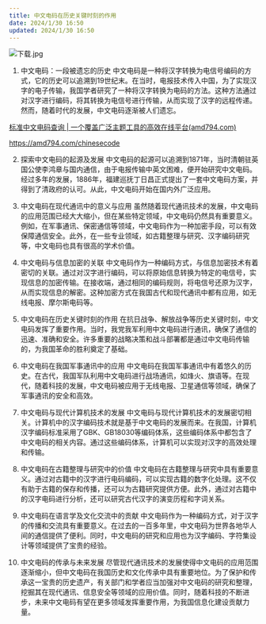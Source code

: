 ```yaml
---
title: 中文电码在历史关键时刻的作用
date: 2024/1/30 16:50
updated: 2024/1/30 16:50
---
```



![下载.jpg](https://p6-juejin.byteimg.com/tos-cn-i-k3u1fbpfcp/eb5f119e323248149d59ad456c5e8cae~tplv-k3u1fbpfcp-jj-mark:0:0:0:0:q75.image#?w=1024&h=768&s=226304&e=jpg&b=d0ab73)


1. 中文电码：一段被遗忘的历史
中文电码是一种将汉字转换为电信号编码的方式，它的历史可以追溯到19世纪末。在当时，电报技术传入中国，为了实现汉字的电子传输，我国学者研究了一种将汉字转换为电码的方法。这种方法通过对汉字进行编码，将其转换为电信号进行传输，从而实现了汉字的远程传递。然而，随着时代的发展，中文电码逐渐被人们遗忘。

[标准中文电码查询 | 一个覆盖广泛主题工具的高效在线平台(amd794.com)](https://amd794.com/chinesecode)

https://amd794.com/chinesecode

2. 探索中文电码的起源及发展
中文电码的起源可以追溯到1871年，当时清朝驻英国公使李鸿章与国内通信，由于电报传输中英文困难，便开始研究中文电码。经过多年的发展，1886年，福建巡抚丁日昌正式提出了一套中文电码方案，并得到了清政府的认可。从此，中文电码开始在国内外广泛应用。

3. 中文电码在现代通讯中的意义与应用
虽然随着现代通讯技术的发展，中文电码的应用范围已经大大缩小，但在某些特定领域，中文电码仍然具有重要意义。例如，在军事通讯、保密通信等领域，中文电码作为一种加密手段，可以有效保障通信安全。此外，在一些专业领域，如古籍整理与研究、汉字编码研究等，中文电码也具有很高的学术价值。

4. 中文电码与信息加密的关联
中文电码作为一种编码方式，与信息加密技术有着密切的关联。通过对汉字进行编码，可以将原始信息转换为特定的电信号，实现信息的加密传输。在接收端，通过相同的编码规则，将电信号还原为汉字，从而实现信息的解密。这种加密方式在我国古代和现代通讯中都有应用，如无线电报、摩尔斯电码等。

5. 中文电码在历史关键时刻的作用
在抗日战争、解放战争等历史关键时刻，中文电码发挥了重要作用。当时，我党我军利用中文电码进行通讯，确保了通信的迅速、准确和安全。许多重要的战略决策和战斗部署都是通过中文电码传输的，为我国革命的胜利奠定了基础。

6. 中文电码在我国军事通讯中的应用
中文电码在我国军事通讯中有着悠久的历史。在古代，我国军队利用中文电码进行战场通讯，如烽火、旗语等。在现代，随着科技的发展，中文电码被应用于无线电报、卫星通信等领域，确保了军事通讯的安全和高效。

7. 中文电码与现代计算机技术的发展
中文电码与现代计算机技术的发展密切相关。计算机中的汉字编码技术就是基于中文电码的发展而来。在我国，计算机汉字编码标准采用了GBK、GB18030等编码体系，这些编码体系中都包含了中文电码的相关内容。通过这些编码体系，计算机可以实现对汉字的高效处理和传输。

8. 中文电码在古籍整理与研究中的价值
中文电码在古籍整理与研究中具有重要意义。通过对古籍中的汉字进行电码编码，可以实现古籍的数字化处理。这不仅有助于古籍的保存和传播，还可以为古籍研究提供方便。此外，通过对古籍中的汉字电码进行分析，还可以研究古代汉字的演变历程和字词关系。

9. 中文电码在语言学及文化交流中的贡献
中文电码作为一种编码方式，对于汉字的传播和交流具有重要意义。在过去的一百多年里，中文电码为世界各地华人间的通信提供了便利。同时，中文电码的研究和应用也为汉字编码、字符集设计等领域提供了宝贵的经验。

10. 中文电码的传承与未来发展
尽管现代通讯技术的发展使得中文电码的应用范围逐渐缩小，但中文电码在我国历史和文化传承中具有重要地位。为了保护和传承这一宝贵的历史遗产，有关部门和学者应当加强对中文电码的研究和整理，挖掘其在现代通讯、信息安全等领域的应用价值。同时，随着科技的不断进步，未来中文电码有望在更多领域发挥重要作用，为我国信息化建设贡献力量。
